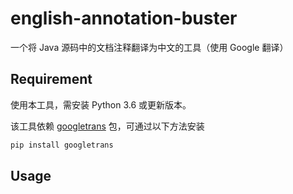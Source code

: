 # english-annotation-buster

一个将 Java 源码中的文档注释翻译为中文的工具（使用 Google 翻译）

## Requirement

使用本工具，需安装 Python 3.6 或更新版本。

该工具依赖 [googletrans](https://pypi.org/project/googletrans/) 包，可通过以下方法安装

```bash
pip install googletrans
```

## Usage

